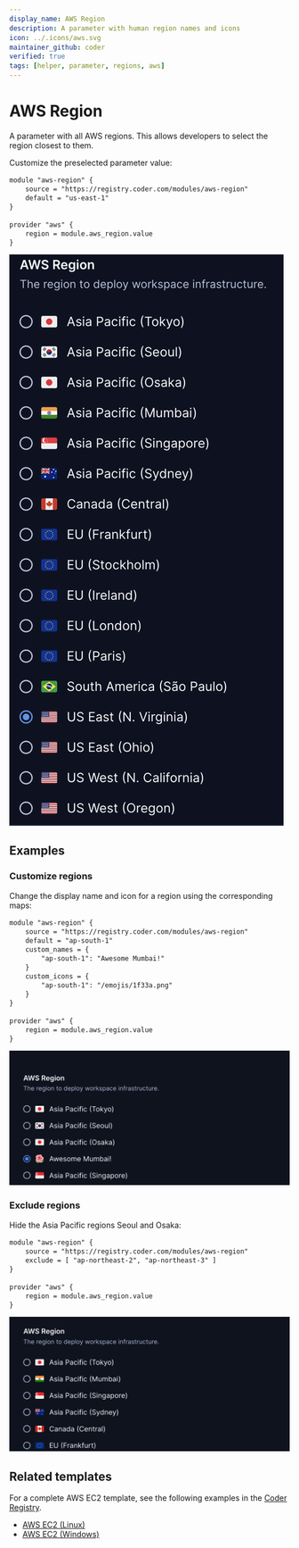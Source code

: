 ```yaml
---
display_name: AWS Region
description: A parameter with human region names and icons
icon: ../.icons/aws.svg
maintainer_github: coder
verified: true
tags: [helper, parameter, regions, aws]
---
```


# AWS Region

A parameter with all AWS regions. This allows developers to select
the region closest to them.

Customize the preselected parameter value:

```hcl
module "aws-region" {
    source = "https://registry.coder.com/modules/aws-region"
    default = "us-east-1"
}

provider "aws" {
    region = module.aws_region.value
}
```

![AWS Regions](../.images/aws-regions.png)

## Examples

### Customize regions

Change the display name and icon for a region using the corresponding maps:

```hcl
module "aws-region" {
    source = "https://registry.coder.com/modules/aws-region"
    default = "ap-south-1"
    custom_names = {
        "ap-south-1": "Awesome Mumbai!"
    }
    custom_icons = {
        "ap-south-1": "/emojis/1f33a.png"
    }
}

provider "aws" {
    region = module.aws_region.value
}
```

![AWS Custom](../.images/aws-custom.png)

### Exclude regions

Hide the Asia Pacific regions Seoul and Osaka:

```hcl
module "aws-region" {
    source = "https://registry.coder.com/modules/aws-region"
    exclude = [ "ap-northeast-2", "ap-northeast-3" ]
}

provider "aws" {
    region = module.aws_region.value
}
```

![AWS Exclude](../.images/aws-exclude.png)

## Related templates

For a complete AWS EC2 template, see the following examples in the [Coder Registry](https://registry.coder.com/).

- [AWS EC2 (Linux)](https://registry.coder.com/templates/aws-linux)
- [AWS EC2 (Windows)](https://registry.coder.com/templates/aws-windows)
